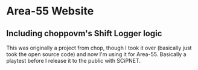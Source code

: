 # Area-55 Website
## Including choppovm's Shift Logger logic
This was originally a project from chop, though I took it over (basically just took the open source code) and now I'm using it for Area-55. Basically a playtest before I release it to the public with SCiPNET.